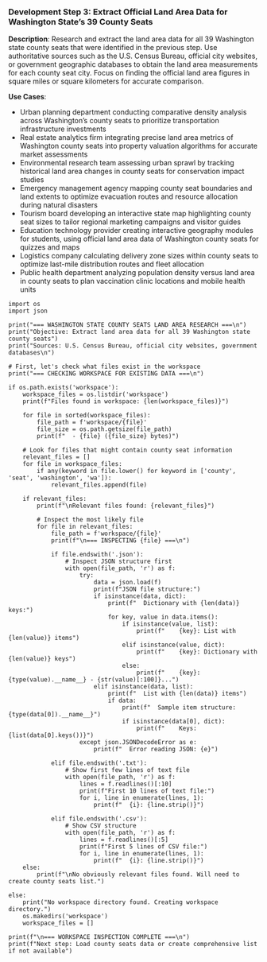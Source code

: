 ### Development Step 3: Extract Official Land Area Data for Washington State’s 39 County Seats

**Description**: Research and extract the land area data for all 39 Washington state county seats that were identified in the previous step. Use authoritative sources such as the U.S. Census Bureau, official city websites, or government geographic databases to obtain the land area measurements for each county seat city. Focus on finding the official land area figures in square miles or square kilometers for accurate comparison.

**Use Cases**:
- Urban planning department conducting comparative density analysis across Washington’s county seats to prioritize transportation infrastructure investments
- Real estate analytics firm integrating precise land area metrics of Washington county seats into property valuation algorithms for accurate market assessments
- Environmental research team assessing urban sprawl by tracking historical land area changes in county seats for conservation impact studies
- Emergency management agency mapping county seat boundaries and land extents to optimize evacuation routes and resource allocation during natural disasters
- Tourism board developing an interactive state map highlighting county seat sizes to tailor regional marketing campaigns and visitor guides
- Education technology provider creating interactive geography modules for students, using official land area data of Washington county seats for quizzes and maps
- Logistics company calculating delivery zone sizes within county seats to optimize last-mile distribution routes and fleet allocation
- Public health department analyzing population density versus land area in county seats to plan vaccination clinic locations and mobile health units

```
import os
import json

print("=== WASHINGTON STATE COUNTY SEATS LAND AREA RESEARCH ===\n")
print("Objective: Extract land area data for all 39 Washington state county seats")
print("Sources: U.S. Census Bureau, official city websites, government databases\n")

# First, let's check what files exist in the workspace
print("=== CHECKING WORKSPACE FOR EXISTING DATA ===\n")

if os.path.exists('workspace'):
    workspace_files = os.listdir('workspace')
    print(f"Files found in workspace: {len(workspace_files)}")
    
    for file in sorted(workspace_files):
        file_path = f'workspace/{file}'
        file_size = os.path.getsize(file_path)
        print(f"  - {file} ({file_size} bytes)")
    
    # Look for files that might contain county seat information
    relevant_files = []
    for file in workspace_files:
        if any(keyword in file.lower() for keyword in ['county', 'seat', 'washington', 'wa']):
            relevant_files.append(file)
    
    if relevant_files:
        print(f"\nRelevant files found: {relevant_files}")
        
        # Inspect the most likely file
        for file in relevant_files:
            file_path = f'workspace/{file}'
            print(f"\n=== INSPECTING {file} ===\n")
            
            if file.endswith('.json'):
                # Inspect JSON structure first
                with open(file_path, 'r') as f:
                    try:
                        data = json.load(f)
                        print(f"JSON file structure:")
                        if isinstance(data, dict):
                            print(f"  Dictionary with {len(data)} keys:")
                            for key, value in data.items():
                                if isinstance(value, list):
                                    print(f"    {key}: List with {len(value)} items")
                                elif isinstance(value, dict):
                                    print(f"    {key}: Dictionary with {len(value)} keys")
                                else:
                                    print(f"    {key}: {type(value).__name__} - {str(value)[:100]}...")
                        elif isinstance(data, list):
                            print(f"  List with {len(data)} items")
                            if data:
                                print(f"  Sample item structure: {type(data[0]).__name__}")
                                if isinstance(data[0], dict):
                                    print(f"    Keys: {list(data[0].keys())}")
                    except json.JSONDecodeError as e:
                        print(f"  Error reading JSON: {e}")
            
            elif file.endswith('.txt'):
                # Show first few lines of text file
                with open(file_path, 'r') as f:
                    lines = f.readlines()[:10]
                    print(f"First 10 lines of text file:")
                    for i, line in enumerate(lines, 1):
                        print(f"  {i}: {line.strip()}")
            
            elif file.endswith('.csv'):
                # Show CSV structure
                with open(file_path, 'r') as f:
                    lines = f.readlines()[:5]
                    print(f"First 5 lines of CSV file:")
                    for i, line in enumerate(lines, 1):
                        print(f"  {i}: {line.strip()}")
    else:
        print(f"\nNo obviously relevant files found. Will need to create county seats list.")
        
else:
    print("No workspace directory found. Creating workspace directory.")
    os.makedirs('workspace')
    workspace_files = []

print(f"\n=== WORKSPACE INSPECTION COMPLETE ===\n")
print(f"Next step: Load county seats data or create comprehensive list if not available")
```